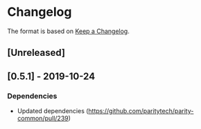 # Changelog

The format is based on [Keep a Changelog]. 

[Keep a Changelog]: http://keepachangelog.com/en/1.0.0/

## [Unreleased]

## [0.5.1] - 2019-10-24
### Dependencies
- Updated dependencies (https://github.com/paritytech/parity-common/pull/239)
